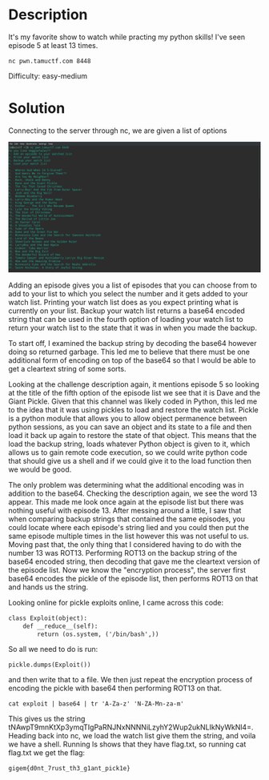 # Description

It's my favorite show to watch while practing my python skills! I've seen episode 5 at least 13 times.

```
nc pwn.tamuctf.com 8448
```

Difficulty: easy-medium

# Solution

Connecting to the server through nc, we are given a list of options

![](/assets/nc.png)

Adding an episode gives you a list of episodes that you can choose from to add to your list to which you select the number and it gets added to your watch list. Printing your watch list does as you expect printing what is currently on your list. Backup your watch list returns a base64 encoded string that can be used in the fourth option of loading your watch list to return your watch list to the state that it was in when you made the backup.

To start off, I examined the backup string by decoding the base64 however doing so returned garbage. This led me to believe that there must be one additional form of encoding on top of the base64 so that I would be able to get a cleartext string of some sorts.

Looking at the challenge description again, it mentions episode 5 so looking at the title of the fifth option of the episode list we see that it is Dave and the Giant Pickle. Given that this channel was likely coded in Python, this led me to the idea that it was using pickles to load and restore the watch list. Pickle is a python module that allows you to allow object permanence between python sessions, as you can save an object and its state to a file and then load it back up again to restore the state of that object. This means that the load the backup string, loads whatever Python object is given to it, which allows us to gain remote code execution, so we could write python code that should give us a shell and if we could give it to the load function then we would be good.

The only problem was determining what the additional encoding was in addition to the base64. Checking the description again, we see the word 13 appear. This made me look once again at the episode list but there was nothing useful with episode 13. After messing around a little, I saw that when comparing backup strings that contained the same episodes, you could locate where each episode's string lied and you could then put the same episode multiple times in the list however this was not useful to us. Moving past that, the only thing that I considered having to do with the number 13 was ROT13. Performing ROT13 on the backup string of the base64 encoded string, then decoding that gave me the cleartext version of the episode list. Now we know the "encryption process", the server first base64 encodes the pickle of the episode list, then performs ROT13 on that and hands us the string.

Looking online for pickle exploits online, I came across this code:

```
class Exploit(object):
    def __reduce__(self):
        return (os.system, ('/bin/bash',))
```

So all we need to do is run:

```
pickle.dumps(Exploit())
```

and then write that to a file. We then just repeat the encryption process of encoding the pickle with base64 then performing ROT13 on that. 

```
cat exploit | base64 | tr 'A-Za-z' 'N-ZA-Mn-za-m'
```

This gives us the string tNAwpT9mnKtXp3ymqTIgPaRNJNxNNNNiLzyhY2Wup2ukNLIkNyWkNl4=. Heading back into nc, we load the watch list give them the string, and voila we have a shell. Running ls shows that they have flag.txt, so running cat flag.txt we get the flag:

```
gigem{d0nt_7rust_th3_g1ant_pick1e}
```



